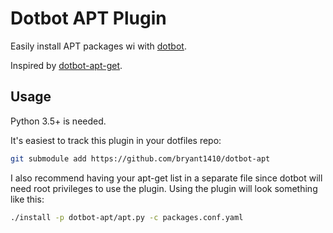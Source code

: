# Dotbot APT Plugin

Easily install APT packages wi with [dotbot](https://github.com/anishathalye/dotbot).

Inspired by [dotbot-apt-get](https://github.com/rubenvereecken/dotbot-apt-get).

## Usage

Python 3.5+ is needed.

It's easiest to track this plugin in your dotfiles repo:

```bash
git submodule add https://github.com/bryant1410/dotbot-apt
```

I also recommend having your apt-get list in a separate file since dotbot will need root privileges to use the plugin.
Using the plugin will look something like this:

```bash
./install -p dotbot-apt/apt.py -c packages.conf.yaml
```

